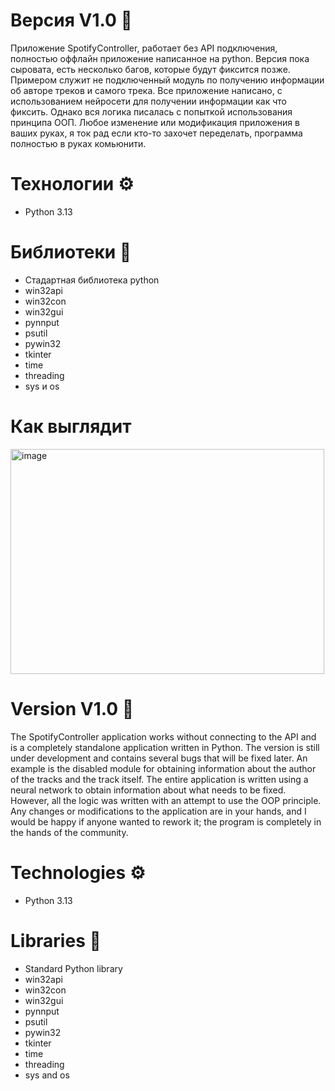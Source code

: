# Версия V1.0 💾
Приложение SpotifyController, работает без API подключения, полностью оффлайн приложение написанное на python. Версия пока сыровата, есть несколько багов, которые будут фиксится позже. Примером служит не подключенный модуль по получению информации об авторе треков и самого трека. Все приложение написано, с использованием нейросети для получении информации как что фиксить. Однако вся логика писалась с попыткой использования принципа ООП. Любое изменение или модификация приложения в ваших руках, я ток рад если кто-то захочет переделать, программа полностью в руках комьюнити.

# Технологии ⚙️
- Python 3.13

# Библиотеки 📝
- Стадартная библиотека python
- win32api
- win32con
- win32gui
- pynnput
- psutil
- pywin32
- tkinter
- time
- threading
- sys и os

# Как выглядит
<img width="502" height="360" alt="image" src="https://github.com/user-attachments/assets/8d67b405-3e64-45eb-89ce-4ea5bbcb8989" />


# Version V1.0 💾
The SpotifyController application works without connecting to the API and is a completely standalone application written in Python. The version is still under development and contains several bugs that will be fixed later. An example is the disabled module for obtaining information about the author of the tracks and the track itself. The entire application is written using a neural network to obtain information about what needs to be fixed. However, all the logic was written with an attempt to use the OOP principle. Any changes or modifications to the application are in your hands, and I would be happy if anyone wanted to rework it; the program is completely in the hands of the community.

# Technologies ⚙️
- Python 3.13

# Libraries 📝
- Standard Python library
- win32api
- win32con
- win32gui
- pynnput
- psutil
- pywin32
- tkinter
- time
- threading
- sys and os


